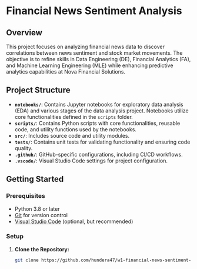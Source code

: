# Financial News Sentiment Analysis

## Overview

This project focuses on analyzing financial news data to discover correlations between news sentiment and stock market movements. The objective is to refine skills in Data Engineering (DE), Financial Analytics (FA), and Machine Learning Engineering (MLE) while enhancing predictive analytics capabilities at Nova Financial Solutions.

## Project Structure

- **`notebooks/`**: Contains Jupyter notebooks for exploratory data analysis (EDA) and various stages of the data analysis project. Notebooks utilize core functionalities defined in the `scripts` folder.
- **`scripts/`**: Contains Python scripts with core functionalities, reusable code, and utility functions used by the notebooks.
- **`src/`**: Includes source code and utility modules.
- **`tests/`**: Contains unit tests for validating functionality and ensuring code quality.
- **`.github/`**: GitHub-specific configurations, including CI/CD workflows.
- **`.vscode/`**: Visual Studio Code settings for project configuration.

## Getting Started

### Prerequisites

- Python 3.8 or later
- [Git](https://git-scm.com/) for version control
- [Visual Studio Code](https://code.visualstudio.com/) (optional, but recommended)

### Setup

1. **Clone the Repository:**
   ```bash
   git clone https://github.com/hundera47/w1-financial-news-sentiment-analysis.git
